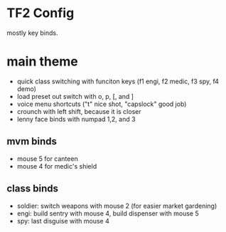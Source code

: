 TF2 Config
==========

mostly key binds.

main theme
==========

- quick class switching with funciton keys (f1 engi, f2 medic, f3 spy, f4 demo)
- load preset out switch with o, p, [, and ]
- voice menu shortcuts ("t" nice shot, "capslock" good job)
- crounch with left shift, because it is closer
- lenny face binds with numpad 1,2, and 3

mvm binds
---------
- mouse 5 for canteen
- mouse 4 for medic's shield

class binds
-----------
- soldier: switch weapons with mouse 2 (for easier market gardening)
- engi: build sentry with mouse 4, build dispenser with mouse 5
- spy: last disguise with mouse 4
